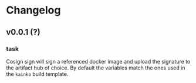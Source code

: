 # Changelog

## v0.0.1 (?)

### task

Cosign sign will sign a referenced docker image and upload the signature to the artifact hub of choice. By default the variables match the ones used in the `kainko` build template.
